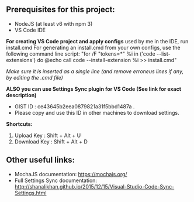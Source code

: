 ## Prerequisites for this project:
- NodeJS (at least v6 with npm 3)
- VS Code IDE

**For creating VS Code project and apply configs** used by me in the IDE, run install.cmd
For generating an install.cmd from your own configs, use the following command line script:
"for /F "tokens=*" %i in ('code --list-extensions') do @echo call code --install-extension %i >> install.cmd"

_Make sure it is inserted as a single line (and remove erroneus lines if any, by editing the .cmd file)_

**ALSO you can use Settings Sync plugin for VS Code (See link for exact description)**
- GIST ID :  ce43645b2eea0879821a31f5bbd1487a .
- Please copy and use this ID in other machines to download settings.

**Shortcuts:**
1. Upload Key : Shift + Alt + U
2. Download Key : Shift + Alt + D

## Other useful links:
- MochaJS documentation: https://mochajs.org/
- Full Settings Sync documentation: http://shanalikhan.github.io/2015/12/15/Visual-Studio-Code-Sync-Settings.html
